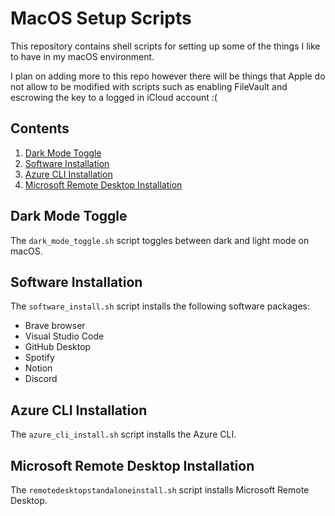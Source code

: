 # MacOS Setup Scripts

This repository contains shell scripts for setting up some of the things I like to have in my macOS environment.

I plan on adding more to this repo however there will be things that Apple do not allow to be modified with scripts such as enabling FileVault and escrowing the key to a logged in iCloud account :(

## Contents

1. [Dark Mode Toggle](#dark-mode-toggle)
2. [Software Installation](#software-installation)
3. [Azure CLI Installation](#azure-cli-installation)
4. [Microsoft Remote Desktop Installation](#microsoft-remote-desktop-installation)

## Dark Mode Toggle

The `dark_mode_toggle.sh` script toggles between dark and light mode on macOS.

## Software Installation

The `software_install.sh` script installs the following software packages:

- Brave browser
- Visual Studio Code
- GitHub Desktop
- Spotify
- Notion
- Discord

## Azure CLI Installation

The `azure_cli_install.sh` script installs the Azure CLI.

## Microsoft Remote Desktop Installation

The `remotedesktopstandaloneinstall.sh` script installs Microsoft Remote Desktop.

